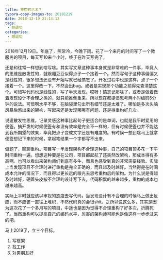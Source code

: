 ```yaml
---
title: 重构的艺术？
typora-copy-images-to: 20181219
date: 2018-12-19 23:14:12
tags:
 - 瞎逼叨
categories: 
 - 瞎逼叨
---
```


2018年12月19日。年底了，照常冷，今晚下雨。花了一个来月的时间写了一个微服务的项目，每天写10来个小时，终于在昨天写完了。

还是和往常一样想到啥写啥。其实写文章这种事本身就是非常难的一件事，毕竟人的思维是散发性的，就跟蹦豆豆似得点子一个接着一个。然而写句子这种事偏偏又是线性的，很多想法还没有开始写就已经搞忘了。开发过程中也是这样，点子一个接着一个。这里得改一下，不然会出bug。或者是实现那个功能之前得先查清楚这个。可惜写代码也是线性的，写了半天发现，哎呀！搞忘记那啥了，或者是做着做着发现设计不合理之类的，就只能推倒重来。所以现在都提倡思考两小时编码5分钟的说法。可惜啊水平不够，在脑袋里勾出所有细节还是太难了。哪怕是多次头脑风暴后憋出来的架构，写起来还是发现哪哪有问题，还是得重构好几次。



说道散发性思维，记录灵感这种事比起句子更适合的是单词，也就是我平时爱用的便签。搞开发的时候便签有和没有效率是完全不一样的，但有时候便签也并不能达到我所期望的效果，毕竟把点子变成文字还是有难度的。有时候一想到啥马上就拿便签想记下来的时候，拿起笔结果一个字都写不出来。



偏题了，聊聊重构。项目写一半发现架构不合理这种事，自己的项目顶多花一下午时间重构一遍。想想这种要是在公司，项目都起航了还突然改架构，那成本得有多高啊。也可以看出来架构师们到底有多牛，而且也感受到真的非常需要经验。实际上当发现项目不合理时进行重构是完全正确的，而且越及时越好。当然得是在时间成本允许的情况下，而且得以更长远的眼光去思考重构后的架构。为什么说是得越及时越好，硬着头皮按不合理的设计写下去，代码积累的越来越多，重构的成本也越来越高。



实际上平时就应该以审视的态度去写代码，当发现设计有不合理的时候马上做出反应，而不应该一直往上堆积，不然代码真的会很shit。之所以说这么多，其实是因为这次花了一个多月写的项目，中途也是因为觉得不合理重构了好多次，折腾死了。当然重构可以提高自己的编码水平，厉害的架构师可能也是像这样一步步过来的吧。



马上2019了，立三个目标。

1. 写框架
2. 找工作
3. 对男朋友好